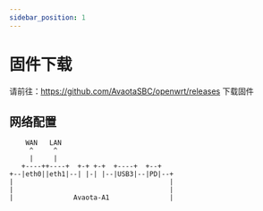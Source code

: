 ```yaml
---
sidebar_position: 1
---
```


# 固件下载

请前往：https://github.com/AvaotaSBC/openwrt/releases 下载固件

## 网络配置

```
    WAN   LAN
     ^     ^
     |     |
   +----++----+  +-+ +-+  +----+  +--+
+--|eth0||eth1|--| |-| |--|USB3|--|PD|--+
|                                       |
|                                       |
|               Avaota-A1               |
```
